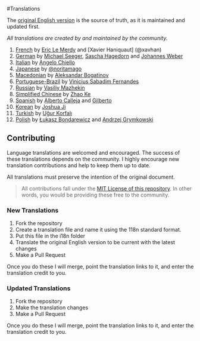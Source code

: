 #Translations

The [original English version](http://jpapa.me/ngstyles) is the source of truth, as it is maintained and updated first.

*All translations are created by and maintained by the community.*

  1. [French](fr-FR.md) by [Eric Le Merdy](https://github.com/ericlemerdy) and [Xavier Haniquaut] (@xavhan)
  1. [German](de-DE.md) by [Michael Seeger](https://github.com/miseeger), [Sascha Hagedorn](https://github.com/saesh) and [Johannes Weber](https://github.com/johannes-weber)
  1. [Italian](it-IT.md) by [Angelo Chiello](https://github.com/angelochiello)
  1. [Japanese](ja-JP.md) by [@noritamago](https://github.com/noritamago)
  1. [Macedonian](mk-MK.md) by [Aleksandar Bogatinov](https://github.com/Bogatinov)
  1. [Portuguese-Brazil](pt-BR.md) by [Vinicius Sabadim Fernandes](https://github.com/vinicius-sabadim)
  1. [Russian](ru-RU.md) by [Vasiliy Mazhekin](https://github.com/mazhekin)
  1. [Simplified Chinese](zh-CN.md) by [Zhao Ke](https://github.com/natee)
  1. [Spanish](es-ES.md) by [Alberto Calleja](https://github.com/AlbertoImpl) and [Gilberto](https://github.com/ingilniero)
  1. [Korean](ko-KR.md) by [Joshua Ji](https://github.com/zirho)
  1. [Turkish](tr-TR.md) by [Uğur Korfalı](https://github.com/kel-sakal-biyik)
  1. [Polish](pl-PL.md) by [Łukasz Bondarewicz](https://github.com/bondarewicz) and [Andrzej Grymkowski](https://github.com/thegrymek)

## Contributing
Language translations are welcomed and encouraged. The success of these translations depends on the community. I highly encourage new translation contributions and help to keep them up to date.

All translations must preserve the intention of the original document.

> All contributions fall under the [MIT License of this repository](https://github.com/johnpapa/angularjs-styleguide#license). In other words, you would be providing these free to the community.

### New Translations
1. Fork the repository
2. Create a translation file and name it using the 118n standard format.
3. Put this file in the i18n folder
4. Translate the original English version to be current with the latest changes
3. Make a Pull Request

Once you do these I will merge, point the translation links to it, and enter the translation credit to you.

### Updated Translations
1. Fork the repository
2. Make the translation changes
3. Make a Pull Request

Once you do these I will merge, point the translation links to it, and enter the translation credit to you.

